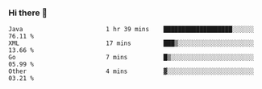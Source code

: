 ### Hi there 👋

<!--START_SECTION:waka-->

```text
Java                       1 hr 39 mins    ███████████████████░░░░░░   76.11 %
XML                        17 mins         ███▒░░░░░░░░░░░░░░░░░░░░░   13.66 %
Go                         7 mins          █▒░░░░░░░░░░░░░░░░░░░░░░░   05.99 %
Other                      4 mins          ▓░░░░░░░░░░░░░░░░░░░░░░░░   03.21 %
```

<!--END_SECTION:waka-->

<!--
**jerry-shao/jerry-shao** is a ✨ _special_ ✨ repository because its `README.md` (this file) appears on your GitHub profile.

Here are some ideas to get you started:

- 🔭 I’m currently working on ...
- 🌱 I’m currently learning ...
- 👯 I’m looking to collaborate on ...
- 🤔 I’m looking for help with ...
- 💬 Ask me about ...
- 📫 How to reach me: ...
- 😄 Pronouns: ...
- ⚡ Fun fact: ...
-->

